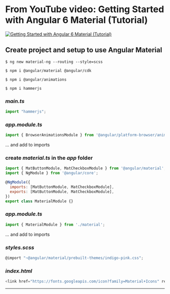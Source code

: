 # From YouTube video: Getting Started with Angular 6 Material (Tutorial)
[![Getting Started with Angular 6 Material (Tutorial)](https://i.ytimg.com/vi/Fcr-gM-QThc/hqdefault.jpg)](http://www.youtube.com/watch?v=Fcr-gM-QThc)

## Create project and setup to use Angular Material

```$ ng new material-ng --routing --style=scss```

```$ npm i @angular/material @angular/cdk```

```$ npm i @angular/animations```

```$ npm i hammerjs```

### *main.ts*
```js
import "hammerjs";
```

### *app.module.ts*
```js
import { BrowserAnimationsModule } from '@angular/platform-browser/animations';
```

... and add to imports

### create *material.ts* in the *app* folder
```js
import { MatButtonModule, MatCheckboxModule } from '@angular/material';
import { NgModule } from '@angular/core';

@NgModule({
  imports: [MatButtonModule, MatCheckboxModule],
  exports: [MatButtonModule, MatCheckboxModule],
})
export class MaterialModule {}
```

### *app.module.ts*
```js
import { MaterialModule } from './material';
```
... and add to imports

### *styles.scss*
```js
@import "~@angular/material/prebuilt-themes/indigo-pink.css";
```
### *index.html*
```js
<link href="https://fonts.googleapis.com/icon?family=Material+Icons" rel="stylesheet">
```

---

